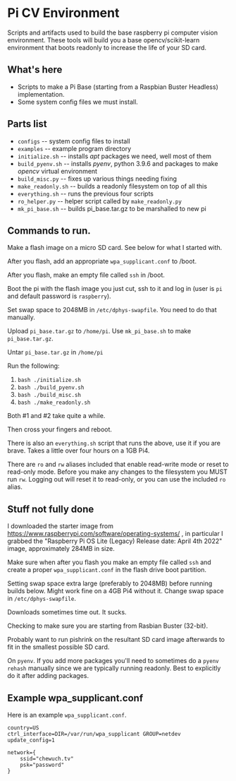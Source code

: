 # Pi CV Environment

Scripts and artifacts used to build the base raspberry pi computer vision environment.
These tools will build you a base opencv/scikit-learn environment that boots readonly to increase the life of your SD card.

## What's here

* Scripts to make a Pi Base (starting from a Raspbian Buster Headless) implementation.
* Some system config files we must install.

## Parts list

* `configs` -- system config files to install
* `examples` -- example program directory
* `initialize.sh` -- installs *apt* packages we need, well most of them
* `build_pyenv.sh` -- installs *pyenv*, python 3.9.6 and packages to make *opencv* virtual environment
* `build_misc.py` -- fixes up various things needing fixing
* `make_readonly.sh` -- builds a readonly filesystem on top of all this
* `everything.sh` -- runs the previous four scripts
* `ro_helper.py` -- helper script called by `make_readonly.py`
* `mk_pi_base.sh` -- builds pi_base.tar.gz to be marshalled to new pi

## Commands to run.

Make a flash image on a micro SD card.  See below for what I started with.

After you flash, add an appropriate `wpa_supplicant.conf` to /boot.

After you flash, make an empty file called `ssh` in /boot.

Boot the pi with the flash image you just cut, ssh to it and log in (user is `pi` and default password is `raspberry`).

Set swap space to 2048MB in `/etc/dphys-swapfile`.  You need to do that manually.

Upload `pi_base.tar.gz` to `/home/pi`.  Use `mk_pi_base.sh` to make
`pi_base.tar.gz`.

Untar `pi_base.tar.gz` in `/home/pi`

Run the following:
1. `bash ./initialize.sh`
2. `bash ./build_pyenv.sh`
3. `bash ./build_misc.sh`
4. `bash ./make_readonly.sh`

Both #1 and #2 take quite a while.

Then cross your fingers and reboot.

There is also an `everything.sh` script that runs the above, use it if you
are brave.  Takes a little over four hours on a 1GB Pi4.

There are `ro` and `rw` aliases included that enable read-write mode or reset to read-only mode.
Before you make any changes to the filesystem you MUST run `rw`.  Logging out will reset it to read-only,
or you can use the included `ro` alias.

## Stuff not fully done

I downloaded the starter image from https://www.raspberrypi.com/software/operating-systems/ , in particular I grabbed the "Raspberry Pi OS Lite (Legacy) Release date: April 4th 2022" image, approximately 284MB in size.

Make sure when after you flash you make an empty file called `ssh` and create a proper `wpa_supplicant.conf`
in the flash drive boot partition.

Setting swap space extra large (preferably to 2048MB) before running builds below.  Might work fine on a 4GB Pi4 without it.  Change swap space in `/etc/dphys-swapfile`.

Downloads sometimes time out.  It sucks.

Checking to make sure you are starting from Rasbian Buster (32-bit).

Probably want to run pishrink on the resultant SD card image afterwards to fit in the smallest possible SD card.

On `pyenv`.  If you add more packages you'll need to sometimes do a `pyenv rehash` manually since we are typically running readonly.  Best to explicitly do it after adding packages.

## Example wpa_supplicant.conf

Here is an example `wpa_supplicant.conf`.

```
country=US
ctrl_interface=DIR=/var/run/wpa_supplicant GROUP=netdev
update_config=1

network={
    ssid="chewuch.tv"
    psk="password"
}
```


